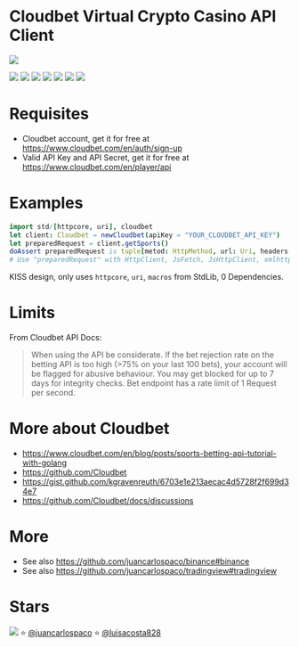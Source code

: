 # Cloudbet Virtual Crypto Casino API Client

![](https://raw.githubusercontent.com/juancarlospaco/cloudbet/nim/cloudbet.jpg)

![](https://github.com/juancarlospaco/cloudbet/actions/workflows/build.yml/badge.svg)
![](https://img.shields.io/github/languages/top/juancarlospaco/cloudbet?style=for-the-badge)
![](https://img.shields.io/github/stars/juancarlospaco/cloudbet?style=for-the-badge)
![](https://img.shields.io/github/languages/code-size/juancarlospaco/cloudbet?style=for-the-badge)
![](https://img.shields.io/github/issues-raw/juancarlospaco/cloudbet?style=for-the-badge)
![](https://img.shields.io/github/issues-pr-raw/juancarlospaco/cloudbet?style=for-the-badge)
![](https://img.shields.io/github/last-commit/juancarlospaco/cloudbet?style=for-the-badge)


# Requisites

- Cloudbet account, get it for free at https://www.cloudbet.com/en/auth/sign-up
- Valid API Key and API Secret, get it for free at https://www.cloudbet.com/en/player/api


# Examples

```nim
import std/[httpcore, uri], cloudbet
let client: Cloudbet = newCloudbet(apiKey = "YOUR_CLOUDBET_API_KEY")
let preparedRequest = client.getSports()
doAssert preparedRequest is tuple[metod: HttpMethod, url: Uri, headers: array[3, (string, string)], body: string]
# Use "preparedRequest" with HttpClient, JsFetch, JsHttpClient, xmlhttprequest, or your favorite HTTP lib, etc...
```

KISS design, only uses `httpcore`, `uri`, `macros` from StdLib, 0 Dependencies.


# Limits

From Cloudbet API Docs:

> When using the API be considerate.
> If the bet rejection rate on the betting API is too high (>75% on your last 100 bets),
> your account will be flagged for abusive behaviour.
> You may get blocked for up to 7 days for integrity checks.
> Bet endpoint has a rate limit of 1 Request per second.


# More about Cloudbet

- https://www.cloudbet.com/en/blog/posts/sports-betting-api-tutorial-with-golang
- https://github.com/Cloudbet
- https://gist.github.com/kgravenreuth/6703e1e213aecac4d5728f2f699d34e7
- https://github.com/Cloudbet/docs/discussions


# More

- See also https://github.com/juancarlospaco/binance#binance
- See also https://github.com/juancarlospaco/tradingview#tradingview


# Stars

![](https://starchart.cc/juancarlospaco/cloudbet.svg)
:star: [@juancarlospaco](https://github.com/juancarlospaco '2022-02-19')
:star: [@luisacosta828](https://github.com/luisacosta828 '2022-02-20')	
